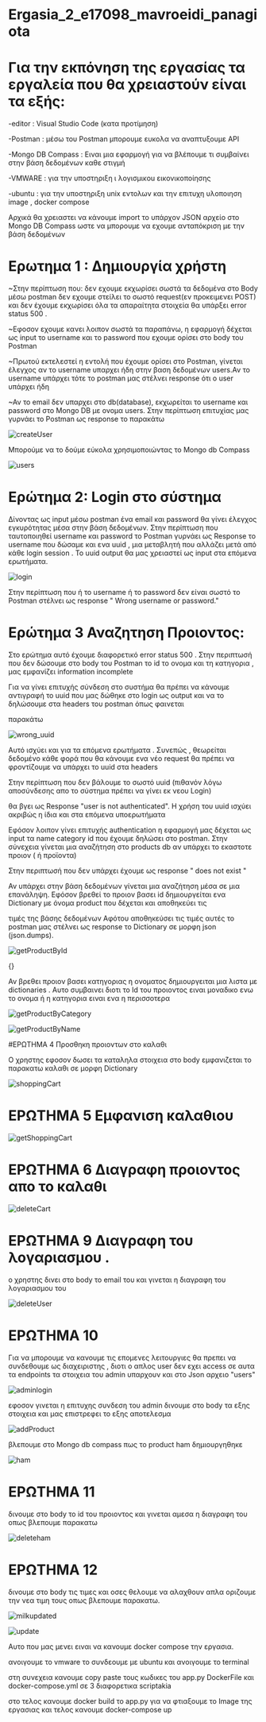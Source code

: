 # Ergasia_2_e17098_mavroeidi_panagiota


# Για την  εκπόνηση της εργασίας τα εργαλεία που θα χρειαστούν είναι τα εξής:

-editor : Visual Studio Code (κατα προτίμηση)

-Postman : μέσω του Postman μπορουμε ευκολα να αναπτυξουμε API

-Mongo DB Compass : Ειναι μια εφαρμογή για να βλέπουμε τι συμβαίνει στην βάση δεδομένων καθε στιγμή

-VMWARE : για την υποστηριξη ι λογισμικou εικονικοποίησης

-ubuntu : για την υποστηριξη unix εντολων και την επιτυχη υλοποιηση image , docker compose


Αρχικά θα χρειαστει να κάνουμε import το υπάρχον JSON αρχείο στο Mongo DB Compass ωστε να μπορουμε να εχουμε ανταπόκριση με την βάση δεδομένων


# Ερωτημα 1 : Δημιουργία χρήστη

~Στην περίπτωση που:
 δεν εχουμε εκχωρίσει σωστά τα δεδομένα στο Body μέσω postman
 δεν εχουμε στείλει το σωστό request(εν προκειμενει POST) και
 δεν έχουμε εκχωρίσει όλα τα απαραίτητα στοιχεία
  θα υπάρξει error status 500 .

~Εφοσον εχουμε κανει λοιπον σωστά τα παραπάνω, η εφαρμογή  δέχεται ως input το username και το password που εχουμε ορίσει στο body του Postman 


~Πρωτού εκτελεστεί η εντολή που έχουμε ορίσει στο Postman, γίνεται έλεγχος αν το username υπαρχει ήδη στην βαση δεδομένων users.Αν το username υπάρχει τότε το postman μας στέλνει response ότι ο user υπάρχει ήδη

~Αν το email δεν υπαρχει στο db(database), εκχωρείται το username και password στο Mongo DB με ονομα users. Στην περίπτωση επιτυχίας μας γυρνάει το Postman ως response το παρακάτω


![createUser](https://user-images.githubusercontent.com/62929706/122966987-a745fd80-d392-11eb-9938-a042f401eb72.jpg)


 Μπορούμε να το δούμε εύκολα χρησιμοποιώντας το Mongo db Compass

![users](https://user-images.githubusercontent.com/62929706/122967111-ccd30700-d392-11eb-9c8f-52dd6f68cbf0.jpg)


# Ερώτημα 2: Login στο σύστημα

Δίνοντας ως input μέσω postman ένα email και password θα γίνει έλεγχος εγκυρότητας μέσα στην βάση δεδομένων.
Στην περίπτωση που ταυτοποιηθεί username και password το Postman γυρνάει ως Response το username που δώσαμε και ενα uuid , μια μεταβλητή που αλλάζει μετά από κάθε login session . Το uuid output θα μας χρειαστεί ως input  στα επόμενα ερωτήματα.


![login](https://user-images.githubusercontent.com/62929706/122967155-d6f50580-d392-11eb-84a7-63ccdbdfe833.jpg)

Στην περίπτωση που ή το username ή το password δεν είναι σωστό το Postman στέλνει ως response " Wrong username or password."

# Ερώτημα 3 Αναζητηση Προιοντος:

Στο ερώτημα αυτό έχουμε διαφορετικό error status 500 . Στην περιπτωσή που δεν δώσουμε στο body του Postman το id το ονομα και τη κατηγορια  , μας εμφανίζει information incomplete 

Για να γίνει επιτυχής σύνδεση στο συστήμα θα πρέπει να κάνουμε αντιγραφή το uuid που μας δώθηκε στο login ως output και να το δηλώσουμε στα headers του postman όπως φαινεται 

παρακάτω

![wrong_uuid](https://user-images.githubusercontent.com/62929706/119018728-118b0d00-b9a5-11eb-9686-b3145f7c34ba.jpg)

Αυτό ισχύει και για τα επόμενα ερωτήματα . Συνεπώς , θεωρείται δεδομένο κάθε φορά που θα κάνουμε ενα νέο request θα πρέπει να φροντίζουμε να υπάρχει το uuid στα headers

Στην περίπτωση που δεν βάλουμε το σωστό uuid (πιθανόν λόγω αποσύνδεσης απο το σύστημα πρέπει να γίνει εκ νεου Login)

θα βγει ως Response "user is not authenticated". Η χρήση του uuid ισχύει ακριβώς η ίδια και στα επόμενα υποερωτήματα

Εφόσον λοιπον γίνει επιτυχής authentication η εφαρμογή μας δέχεται ως input τα name category id που έχουμε δηλώσει στο postman. Στην σύνεχεια γίνεται μια αναζήτηση στο products db αν υπάρχει το εκαστοτε προιον ( ή προϊοντα) 



Στην περιπτωσή που δεν υπάρχει έχουμε ως response " does not exist "

Αν υπάρχει στην βάση δεδομένων γίνεται μια αναζήτηση μέσα σε μια επανάληψη. Εφόσον βρεθεί το προιον βασει id δημιουργείται ενα Dictionary με όνομα product που δέχεται και αποθηκεύει τις

τιμές της βάσης δεδομένων Αφότου αποθηκεύσει τις τιμές αυτές το postman μας στέλνει ως response το Dictionary σε μορφη json (json.dumps). 




![getProductById](https://user-images.githubusercontent.com/62929706/122967270-f9871e80-d392-11eb-8b59-530c08e7c55e.jpg)







{}


Αν βρεθει προιον βασει κατηγοριας η ονοματος δημιουργειται μια λιστα με dictionaries . Αυτο συμβαινει διοτι το Id του προιοντος ειναι μοναδικο ενω το ονομα ή η κατηγορια ειναι ενα η περισσοτερα


![getProductByCategory](https://user-images.githubusercontent.com/62929706/122967239-ef652000-d392-11eb-9530-c030ae75babd.jpg)


![getProductByName](https://user-images.githubusercontent.com/62929706/122967304-00159600-d393-11eb-9629-940dd5ece094.jpg)



#ΕΡΩΤΗΜΑ 4   Προσθηκη προιοντων στο καλαθι

Ο χρηστης εφοσον δωσει τα καταληλα στοιχεια στο body εμφανιζεται  το παρακατω καλαθι σε μορφη Dictionary


![shoppingCart](https://user-images.githubusercontent.com/62929706/122967352-0c99ee80-d393-11eb-8174-d2c4641b6527.jpg)



# ΕΡΩΤΗΜΑ 5 Εμφανιση καλαθιου


![getShoppingCart](https://user-images.githubusercontent.com/62929706/122967390-14f22980-d393-11eb-9749-e81359b970ce.jpg)


# ΕΡΩΤΗΜΑ 6 Διαγραφη προιοντος απο το καλαθι


![deleteCart](https://user-images.githubusercontent.com/62929706/122967425-1f142800-d393-11eb-9042-f34dc500a8b3.jpg)



# ΕΡΩΤΗΜΑ 9 Διαγραφη του λογαριασμου .





ο χρηστης δινει στο body το email του και γινεται η διαγραφη του λογαριασμου του


![deleteUser](https://user-images.githubusercontent.com/62929706/122968556-5505dc00-d394-11eb-9e9b-49dc9b7f86b3.jpg)



# ΕΡΩΤΗΜΑ 10
Για να μπορουμε να κανουμε τις επομενες λειτουργιες θα πρεπει να συνδεθουμε ως διαχειριστης , διοτι ο απλος user δεν εχει access σε αυτα τα endpoints
τα στοιχεια του admin υπαρχουν και στο Json αρχειο "users"


![adminlogin](https://user-images.githubusercontent.com/62929706/122967579-4539c800-d393-11eb-9f8e-cbf1c298565e.jpg)




εφοσον γινεται η επιτυχης συνδεση του admin δινουμε στο body τα εξης στοιχεια και μας επιστρεφει το εξης αποτελεσμα




![addProduct](https://user-images.githubusercontent.com/62929706/122967603-4d920300-d393-11eb-92f9-7970ff29b39a.jpg)


βλεπουμε στο Mongo db compass πως το product ham δημιουργηθηκε


![ham](https://user-images.githubusercontent.com/62929706/122967650-5be01f00-d393-11eb-919b-1b5285ffac11.jpg)



# ΕΡΩΤΗΜΑ 11
δινουμε στο body το id του προιοντος και γινεται αμεσα η διαγραφη του οπως βλεπουμε παρακατω


![deleteham](https://user-images.githubusercontent.com/62929706/122967622-5551a780-d393-11eb-9674-40c621e3ab53.jpg)




# ΕΡΩΤΗΜΑ 12
δινουμε στο body τις τιμες και οσες θελουμε να αλαχθουν απλα οριζουμε την νεα τιμη τους οπως βλεπουμε παρακατω.

![milkupdated](https://user-images.githubusercontent.com/62929706/122967783-7f0ace80-d393-11eb-9c6c-5791fcfb08cf.jpg)


![update](https://user-images.githubusercontent.com/62929706/122967797-8500af80-d393-11eb-8a62-e81a6ceb71c3.jpg)

Αυτο που μας μενει ειναι να κανουμε docker compose την εργασια.

ανοιγουμε το vmware το συνδεουμε με ubuntu και ανοιγουμε το terminal

στη συνεχεια κανουμε copy paste τους κωδικες του app.py DockerFile και docker-compose.yml σε 3 διαφορετικα scriptakia

στο τελος κανουμε docker build το app.py για να φτιαξουμε το Image της εργασιας και τελος κανουμε docker-compose up 

